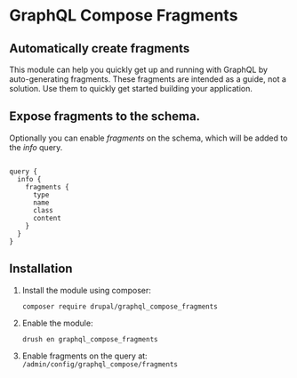# GraphQL Compose Fragments

## Automatically create fragments

This module can help you quickly get up and running with GraphQL by auto-generating fragments. These fragments are intended as a guide, not a solution. Use them to quickly get started building your application.

## Expose fragments to the schema.

Optionally you can enable <em>fragments</em> on the schema, which will be added to the <em>info</em> query.

<code>
query {
  info {
    fragments {
      type
      name
      class
      content
    }
  }
}
</code>

## Installation

1. Install the module using composer:

   ```
   composer require drupal/graphql_compose_fragments
   ```

2. Enable the module:

   ```
   drush en graphql_compose_fragments
   ```

3. Enable fragments on the query at: `/admin/config/graphql_compose/fragments`

